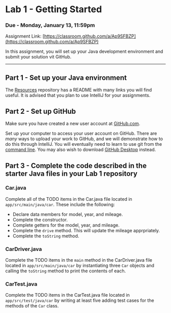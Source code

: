 # Lab 1 - Getting Started
### Due - Monday, January 13, 11:59pm

Assignment Link:
[https://classroom.github.com/a/Ap9SFBZP](https://classroom.github.com/a/Ap9SFBZP)

In this assignment, you will set up your Java development environment and submit your solution vit GitHub. 

<hr/>

## Part 1 - Set up your Java environment

The [Resources](https://github.com/CS-5004-Spring-2025/Resources) repository has a README with many links you will find useful. It is advised that you plan to use IntelliJ for your assignments. 

## Part 2 - Set up GitHub

Make sure you have created a new user account at [GitHub.com](https://github.com/). 

Set up your computer to access your user account on GitHub. There are *many* ways to upload your work to GitHub, and we will demonstrate how to do this through IntelliJ. You will eventually need to learn to use git from the [command line](https://git-scm.com/book/en/v2/Getting-Started-The-Command-Line). You may also wish to download [GitHub Desktop](https://github.com/apps/desktop) instead.

## Part 3 - Complete the code described in the starter Java files in your Lab 1 repository

### Car.java
Complete all of the TODO items in the Car.java file located in `app/src/main/java/car`. These include the following:

- Declare data members for model, year, and mileage.
- Complete the constructor.
- Complete getters for the model, year, and mileage.
- Complete the `drive` method. This will update the mileage apprpriately.
- Complete the `toString` method.

### CarDriver.java
Complete the TODO items in the `main` method in the CarDriver.java file located in `app/src/main/java/car` by instantiating three `Car` objects and calling the `toString` method to print the contents of each.

### CarTest.java
Complete the TODO items in the CarTest.java file located in `app/src/test/java/car` by writing at least five adding test cases for the methods of the `Car` class.

